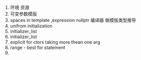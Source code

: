 1. 环境 资源
2. 可变参数模版
3. spaces in template ,expression nullptr
  编译器 做模版类型推导
4. unifrom initialization
5. initializer_list
6. initializer_list
7. explicit for ctors taking more thean one arg
8. range - best for statement 
9. 